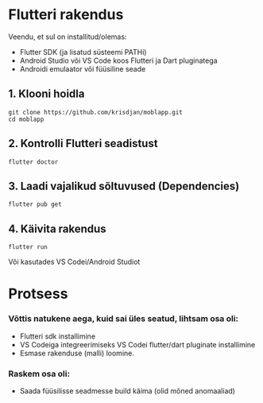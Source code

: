 # Flutteri rakendus
Veendu, et sul on installitud/olemas:
- Flutter SDK (ja lisatud süsteemi PATHi)
- Android Studio või VS Code koos Flutteri ja Dart pluginatega
- Androidi emulaator või füüsiline seade

## 1. Klooni hoidla

```
git clone https://github.com/krisdjan/moblapp.git
cd moblapp
```
## 2. Kontrolli Flutteri seadistust

```
flutter doctor
```

## 3. Laadi vajalikud sõltuvused (Dependencies)
```
flutter pub get
```
## 4. Käivita rakendus
```
flutter run
```

Või kasutades VS Codei/Android Studiot

# Protsess
### Võttis natukene aega, kuid sai üles seatud, lihtsam osa oli:
- Flutteri sdk installimine
- VS Codeiga integreerimiseks VS Codei flutter/dart pluginate installimine
- Esmase rakenduse (malli) loomine.
### Raskem osa oli:
- Saada füüsilisse seadmesse build käima (olid mõned anomaaliad)
